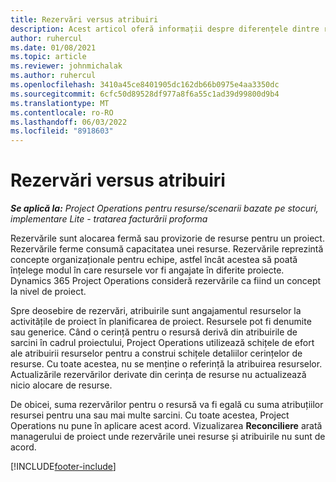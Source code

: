 ```yaml
---
title: Rezervări versus atribuiri
description: Acest articol oferă informații despre diferențele dintre rezervările de resurse și alocările de resurse.
author: ruhercul
ms.date: 01/08/2021
ms.topic: article
ms.reviewer: johnmichalak
ms.author: ruhercul
ms.openlocfilehash: 3410a45ce8401905dc162db66b0975e4aa3350dc
ms.sourcegitcommit: 6cfc50d89528df977a8f6a55c1ad39d99800d9b4
ms.translationtype: MT
ms.contentlocale: ro-RO
ms.lasthandoff: 06/03/2022
ms.locfileid: "8918603"
---
```

# <a name="bookings-vs-assignments"></a>Rezervări versus atribuiri

_**Se aplică la:** Project Operations pentru resurse/scenarii bazate pe stocuri, implementare Lite - tratarea facturării proforma_

Rezervările sunt alocarea fermă sau provizorie de resurse pentru un proiect. Rezervările ferme consumă capacitatea unei resurse. Rezervările reprezintă concepte organizaționale pentru echipe, astfel încât acestea să poată înțelege modul în care resursele vor fi angajate în diferite proiecte. Dynamics 365 Project Operations consideră rezervările ca fiind un concept la nivel de proiect. 

Spre deosebire de rezervări, atribuirile sunt angajamentul resurselor la activitățile de proiect în planificarea de proiect. Resursele pot fi denumite sau generice.  Când o cerință pentru o resursă derivă din atribuirile de sarcini în cadrul proiectului, Project Operations utilizează schițele de efort ale atribuirii resurselor pentru a construi schițele detaliilor cerințelor de resurse. Cu toate acestea, nu se menține o referință la atribuirea resurselor. Actualizările rezervărilor derivate din cerința de resurse nu actualizează nicio alocare de resurse.

De obicei, suma rezervărilor pentru o resursă va fi egală cu suma atribuțiilor resursei pentru una sau mai multe sarcini. Cu toate acestea, Project Operations nu pune în aplicare acest acord. Vizualizarea **Reconciliere** arată managerului de proiect unde rezervările unei resurse și atribuirile nu sunt de acord.




[!INCLUDE[footer-include](../includes/footer-banner.md)]
